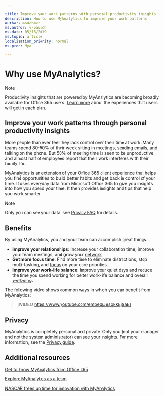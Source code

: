 ```yaml
---

title: Improve your work patterns with personal productivity insights in MyAnalytics
description: How to use MyAnalytics to improve your work patterns
author: madehmer
ms.author: v-pausch
ms.date: 05/16/2019
ms.topic: article
localization_priority: normal 
ms.prod: Mya

---
```


# Why use MyAnalytics?

> [!Note]
> Productivity insights that are powered by MyAnalytics are becoming broadly available for Office 365 users. [Learn more](../overview/plans-environments.md) about the experiences that users will get in each plan.

## Improve your work patterns through personal productivity insights

More people than ever feel they lack control over their time at work. Many teams spend 80-90% of their week sitting in meetings, sending emails, and talking on the phone. But 50% of meeting time is seen to be unproductive and almost half of employees report that their work interferes with their family life.

MyAnalytics is an extension of your Office 365 client experience that helps you find opportunities to build better habits and get back in control of your time. It uses everyday data from Microsoft Office 365 to give you insights into how you spend your time. It then provides insights and tips that help you work smarter.

> [!Note]
> Only you can see your data, see [Privacy FAQ](../overview/mya-faq.md#privacy) for details.

## Benefits

By using MyAnalytics, you and your team can accomplish great things.

* **Improve your relationships**: Increase your collaboration time, improve your team meetings, and grow your [network](../use/network.md).
* **Get more focus time**: Find more time to eliminate distractions, stop multi-tasking, and [focus](../use/focus.md) on your core priorities.
* **Improve your work-life balance**: Improve your quiet days and reduce the time you spend working for better work-life balance and overall [wellbeing](../use/wellbeing.md).

The following video shows common ways in which you can benefit from MyAnalytics:

> [!VIDEO https://www.youtube.com/embed/J9sokkEjGaE]

<!-- Old link:
[![Getting to know MyAnalytics](../../images/Video-image-get-to-know-mya.png)](https://www.youtube.com/watch?v=vBij7cqif_Y&feature=youtu.be)
-->

## Privacy

MyAnalytics is completely personal and private. Only you (not your manager and not the system administrator) can see your insights. For more information, see the [Privacy guide](../overview/privacy-guide.md).
 
<!--
# How to obtain MyAnalytics

MyAnalytics is included with Office 365 Enterprise E5 and is also available as an add-on with select plans. [Learn more](https://products.office.com/business/myanalytics-personal-analytics?ms.officeurl=MyAnalytics).
-->

## Additional resources
 
[Get to know MyAnalytics from Office 365](https://sway.com/K5EOvoLYrGUil5H1?ref=Link)

[Explore MyAnalytics as a team](https://onedrive.live.com/view.aspx?resid=C5B2A217083AF909!742822&ithint=file%2cpptx&app=PowerPoint&authkey=!AJZ3zFUBvGHKYj4)

[NASCAR frees up time for innovation with MyAnalytics](https://www.youtube.com/watch?v=mXi6t0YJleo&t=3s)
